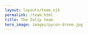 ```yaml
---
layout: layouts/team.njk
permalink: /team.html
title: The Zulip team
hero_image: images/pycon-drone.jpg
---
```

